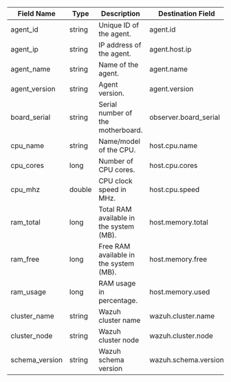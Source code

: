 | Field Name     | Type   | Description                                                      | Destination Field     | Custom |
| -------------- | ------ | ---------------------------------------------------------------- | --------------------- | ------ |
| agent_id       | string | Unique ID of the agent.                                          | agent.id              | FALSE  |
| agent_ip       | string | IP address of the agent.                                         | agent.host.ip         | TRUE   |
| agent_name     | string | Name of the agent.                                               | agent.name            | FALSE  |
| agent_version  | string | Agent version.                                                   | agent.version         | FALSE  |
| board_serial   | string | Serial number of the motherboard.                                | observer.board_serial | FALSE  |
| cpu_name       | string | Name/model of the CPU.                                           | host.cpu.name         | TRUE   |
| cpu_cores      | long   | Number of CPU cores.                                             | host.cpu.cores        | TRUE   |
| cpu_mhz        | double | CPU clock speed in MHz.                                          | host.cpu.speed        | TRUE   |
| ram_total      | long   | Total RAM available in the system (MB).                          | host.memory.total     | TRUE   |
| ram_free       | long   | Free RAM available in the system (MB).                           | host.memory.free      | TRUE   |
| ram_usage      | long   | RAM usage in percentage.                                         | host.memory.used      | TRUE   |
| cluster_name   | string | Wazuh cluster name                                               | wazuh.cluster.name    | TRUE   |
| cluster_node   | string | Wazuh cluster node                                               | wazuh.cluster.node    | TRUE   |
| schema_version | string | Wazuh schema version                                             | wazuh.schema.version  | TRUE   |